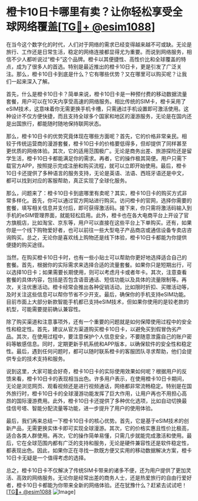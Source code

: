 # 橙卡10日卡哪里有卖？让你轻松享受全球网络覆盖[[TG💪+ @esim1088](https://t.me/s/esim1088)]

在当今这个数字化的时代，人们对于网络的需求已经变得越来越不可或缺。无论是旅行、工作还是日常生活，稳定的网络连接都显得尤为重要。而说到网络服务，相信不少人都听说过“橙卡”这个品牌。橙卡以其便捷性、高性价比和全球覆盖的特点，成为了很多人的首选。特别是最近推出的橙卡10日卡，更是引发了广泛关注。那么，橙卡10日卡到底是什么？它有哪些优势？又在哪里可以购买呢？让我们一起来深入了解。

首先，什么是橙卡10日卡？简单来说，橙卡10日卡是一种预付费的移动数据流量套餐，用户可以在10天内享受高速的网络服务。相比传统的SIM卡，橙卡采用了eSIM技术，这意味着你无需更换手机卡槽，只需通过手机设置即可激活使用。这种设计不仅方便快捷，而且支持全球多个国家和地区的漫游服务，无论是在国内还是出国旅行，都能随时随地保持联网状态。

那么，橙卡10日卡的优势究竟体现在哪些方面呢？首先，它的价格非常亲民。相较于传统运营商的漫游套餐，橙卡10日卡的价格要低得多，但却提供了同样甚至更优质的网络体验。其次，它的适用范围极广。无论是商务出差、旅游探险还是留学生活，橙卡10日卡都能满足你的需求。再者，它的操作极其简便。用户只需下载官方APP，按照提示完成注册和购买流程，就可以立即开始使用。最后，橙卡10日卡还提供了多种语言的服务支持，无论是英语、法语、西班牙语还是中文，都可以找到对应的客服帮助，真正实现了全球化服务。

那么，问题来了：橙卡10日卡到底哪里有卖呢？其实，橙卡10日卡的购买方式非常多样化。首先，你可以通过官方网站进行购买。访问橙卡的官网，选择你需要的套餐，填写相关信息并支付后，即可获得激活码。接下来，你只需将激活码输入到手机的eSIM管理界面，就能轻松启用。此外，橙卡也在各大电商平台上开设了官方旗舰店，比如淘宝、京东等，用户可以直接在这些平台上下单购买。还有，如果你是一个线下购物爱好者，也可以前往一些大型电子产品商店或通信设备专卖店咨询购买。总之，无论你是喜欢线上购物还是线下体验，橙卡10日卡都能为你提供便捷的购买途径。

当然，在购买橙卡10日卡时，也有一些小贴士可以帮助你更好地选择适合自己的套餐。首先，根据你的实际需求来选择合适的流量套餐。如果你只是短期出行，可以选择10日卡；如果需要长期使用，则可以考虑月卡或者年卡。其次，注意查看套餐的具体内容，包括是否包含语音通话、短信功能以及具体的流量限制等。再次，关注优惠活动。橙卡经常会推出各种促销活动，比如限时折扣、买赠活动等，及时关注这些信息可以帮你节省不少开支。最后，确保你的手机支持eSIM功能。目前市面上大部分新款智能手机都已支持eSIM技术，但如果你使用的是较老款的机型，可能需要提前确认兼容性。

除了购买渠道和注意事项外，还有一个重要的问题就是如何保障使用过程中的安全性和稳定性。首先，建议从官方渠道购买橙卡10日卡，以避免买到假冒伪劣产品。其次，在使用过程中，要注意保护个人信息安全，不要随意泄露自己的账户密码等敏感信息。同时，定期更新手机系统和APP版本，以确保软件的安全性和稳定性。最后，遇到任何问题时，都可以随时联系橙卡的客服团队寻求帮助，他们会提供专业的技术支持和服务。

说到这里，大家可能会好奇，橙卡10日卡的实际使用效果如何呢？根据用户的反馈来看，橙卡10日卡的表现相当出色。许多用户表示，在使用橙卡10日卡期间，无论是浏览网页、观看视频还是进行视频通话，网络都非常流畅稳定。特别是在国外旅行时，橙卡10日卡的全球漫游功能发挥了巨大作用，让用户再也不用担心高昂的国际漫游费用。此外，橙卡10日卡还提供了多种优化选项，比如自动切换最佳信号塔、智能分配流量等功能，进一步提升了用户的使用体验。

最后，我们再来总结一下橙卡10日卡的核心优势。首先，它是基于eSIM技术的创新产品，无需更换实体卡即可实现全球漫游。其次，它的价格实惠且性价比极高，适合各类人群使用。再次，它的操作简单易懂，只需几步就能完成激活和使用。最后，它在全球范围内都有广泛的支持和服务，无论是硬件兼容性还是软件稳定性，都表现出色。因此，如果你正在寻找一款既方便又实用的移动数据解决方案，橙卡10日卡无疑是一个值得考虑的选择。

总之，橙卡10日卡不仅解决了传统SIM卡带来的诸多不便，还为用户提供了更加灵活、高效的网络服务。无论你是经常出差的商务人士，还是热爱旅行的自由行爱好者，橙卡10日卡都能为你带来全新的网络体验。还在犹豫什么？赶紧去试试吧！[[TG💪+ @esim1088](https://t.me/s/esim1088) ![Image](https://i.postimg.cc/4NQfJmqS/Snipaste-2025-05-13-00-14-12.png)]